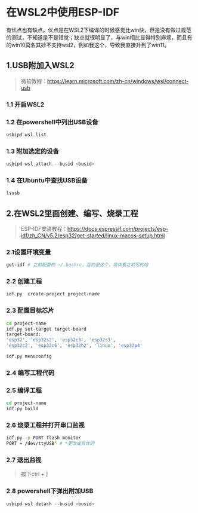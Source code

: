 # 在WSL2中使用ESP-IDF
有优点也有缺点。优点是在WSL2下编译的时候感觉比win快，但是没有做过规范的测试，不知道是不是错觉；缺点就很明显了，与win相比显得特别麻烦，而且有的win10莫名其妙不支持wsl2，例如我这个，导致我直接升到了win11。

## 1.USB附加入WSL2
>
>微软教程：<https://learn.microsoft.com/zh-cn/windows/wsl/connect-usb>
>
### 1.1 开启WSL2

### 1.2 在powershell中列出USB设备  

```PowerShell
usbipd wsl list
```

### 1.3 附加选定的设备

```PowerShell
usbipd wsl attach --busid <busid>
```

### 1.4 在Ubuntu中查找USB设备

```bash
lsusb
```

## 2.在WSL2里面创建、编写、烧录工程
>
> ESP-IDF安装教程：<https://docs.espressif.com/projects/esp-idf/zh_CN/v5.2/esp32/get-started/linux-macos-setup.html>
>

### 2.1设置环境变量

```bash
get-idf # 之前配置的 ~/.bashrc，我的是这个，具体看之前写的啥
```

### 2.2 创建工程

```bash
idf.py  create-project project-name
```

### 2.3 配置目标芯片

```bash
cd project-name
idf.py set-target target-board
target-board:
'esp32', 'esp32s2', 'esp32c3', 'esp32s3',
'esp32c2', 'esp32c6', 'esp32h2', 'linux', 'esp32p4'

idf.py menuconfig
```

### 2.4 编写工程代码

### 2.5 编译工程

```bash
cd project-name
idf.py build
```

### 2.6 烧录工程并打开串口监视

```bash
idf.py -p PORT flash monitor
PORT = /dev/ttyUSB* # *更改成具体的
```

### 2.7 退出监视
>
>按下ctrl + ]

### 2.8 powershell下弹出附加USB

```PowerShell
usbipd wsl detach --busid <busid>
```
